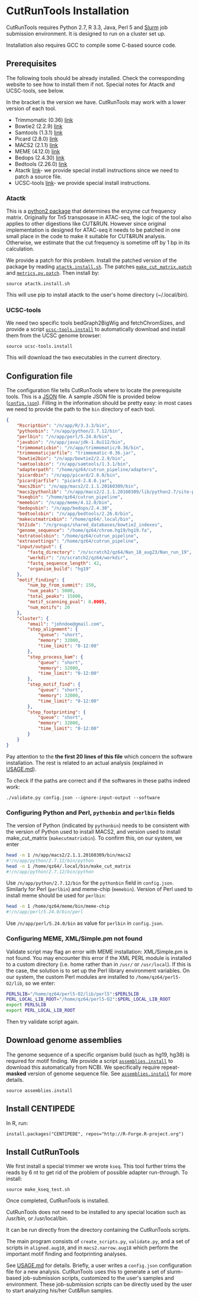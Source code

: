 # CutRunTools Installation

CutRunTools requires Python 2.7, R 3.3, Java, Perl 5 and [Slurm](https://slurm.schedmd.com/) job submission environment. It is designed to run on a cluster set up.

Installation also requires GCC to compile some C-based source code. 

## Prerequisites

The following tools should be already installed. Check the corresponding website to see how to install them if not. Special notes for Atactk and UCSC-tools, see below.

In the bracket is the version we have. CutRunTools may work with a lower version of each tool. 

* Trimmomatic (0.36) [link](http://www.usadellab.org/cms/?page=trimmomatic)
* Bowtie2 (2.2.9) [link](http://bowtie-bio.sourceforge.net/bowtie2/index.shtml)
* Samtools (1.3.1) [link](http://samtools.sourceforge.net/)
* Picard (2.8.0) [link](https://broadinstitute.github.io/picard/)
* MACS2 (2.1.1) [link](https://github.com/taoliu/MACS)
* MEME (4.12.0) [link](http://meme-suite.org/tools/meme)
* Bedops (2.4.30) [link](https://bedops.readthedocs.io/en/latest/)
* Bedtools (2.26.0) [link](https://bedtools.readthedocs.io/en/latest/)
* Atactk [link](https://github.com/ParkerLab/atactk)- we provide special install instructions since we need to patch a source file.
* UCSC-tools [link](http://hgdownload.soe.ucsc.edu/admin/exe/)- we provide special install instructions.

### Atactk

This is a [python2 package](https://github.com/ParkerLab/atactk) that determines the enzyme cut frequency matrix. Originally for Tn5 transposase in ATAC-seq, the logic of the tool also applies to other digestions like CUT&RUN. 
However since original implementation is designed for ATAC-seq it needs to be patched in one small place in the code to make it suitable for CUT&RUN analysis. Otherwise, we estimate that the cut frequency is sometime off by 1 bp in its calculation.

We provide a patch for this problem. Install the patched version of the package by reading [`atactk.install.sh`](atactk.install.sh). The patches [`make_cut_matrix.patch`](make_cut_matrix.patch) and [`metrics.py.patch`](metrics.py.patch). Then install by:

```
source atactk.install.sh
```
This will use pip to install atactk to the user's home directory (~/.local/bin).


### UCSC-tools

We need two specific tools bedGraph2BigWig and fetchChromSizes, and provide a script [`ucsc-tools.install`](ucsc-tools.install) to automatically download and install them from the UCSC genome browser:
```
source ucsc-tools.install
```
This will download the two executables in the current directory.


## Configuration file

The configuration file tells CutRunTools where to locate the prerequisite tools. This is a [JSON](http://www.json.org/) file. A sample JSON file is provided below ([`config.json`](config.json)). Filling in the information should be pretty easy: in most cases we need to provide the path to the `bin` directory of each tool.

```json
{
	"Rscriptbin": "/n/app/R/3.3.3/bin",
	"pythonbin": "/n/app/python/2.7.12/bin",
	"perlbin": "/n/app/perl/5.24.0/bin",
	"javabin": "/n/app/java/jdk-1.8u112/bin",
	"trimmomaticbin": "/n/app/trimmomatic/0.36/bin",
	"trimmomaticjarfile": "trimmomatic-0.36.jar",
	"bowtie2bin": "/n/app/bowtie2/2.2.9/bin",
	"samtoolsbin": "/n/app/samtools/1.3.1/bin",
	"adapterpath": "/home/qz64/cutrun_pipeline/adapters", 
	"picardbin": "/n/app/picard/2.8.0/bin",
	"picardjarfile": "picard-2.8.0.jar",
	"macs2bin": "/n/app/macs2/2.1.1.20160309/bin",
	"macs2pythonlib": "/n/app/macs2/2.1.1.20160309/lib/python2.7/site-packages",
	"kseqbin": "/home/qz64/cutrun_pipeline", 
	"memebin": "/n/app/meme/4.12.0/bin", 
	"bedopsbin": "/n/app/bedops/2.4.30", 
	"bedtoolsbin": "/n/app/bedtools/2.26.0/bin",
	"makecutmatrixbin": "/home/qz64/.local/bin",
	"bt2idx": "/n/groups/shared_databases/bowtie2_indexes",
	"genome_sequence": "/home/qz64/chrom.hg19/hg19.fa",
	"extratoolsbin": "/home/qz64/cutrun_pipeline", 
	"extrasettings": "/home/qz64/cutrun_pipeline", 
	"input/output": {
		"fastq_directory": "/n/scratch2/qz64/Nan_18_aug23/Nan_run_19",
		"workdir": "/n/scratch2/qz64/workdir",
		"fastq_sequence_length": 42,
		"organism_build": "hg19"
	},
	"motif_finding": {
		"num_bp_from_summit": 150,
		"num_peaks": 5000,
		"total_peaks": 15000,
		"motif_scanning_pval": 0.0005,
		"num_motifs": 20
	},
	"cluster": {
		"email": "johndoe@gmail.com",
		"step_alignment": {
			"queue": "short",
			"memory": 32000,
			"time_limit": "0-12:00"
		},
		"step_process_bam": {
			"queue": "short",
			"memory": 32000,
			"time_limit": "0-12:00"
		},
		"step_motif_find": {
			"queue": "short",
			"memory": 32000,
			"time_limit": "0-12:00"
		},
		"step_footprinting": {
			"queue": "short",
			"memory": 32000,
			"time_limit": "0-12:00"
		}
	}
}
```
Pay attention to the **the first 20 lines of this file** which concern the software installation. The rest is related to an actual analysis (explained in [USAGE.md](USAGE.md)). 

To check if the paths are correct and if the softwares in these paths indeed work:
```
./validate.py config.json --ignore-input-output --software
```

### Configuring Python and Perl, `pythonbin` and `perlbin` fields
The version of Python (indicated by `pythonbin`) needs to be consistent with the version of Python used to install MACS2, and version used to install make_cut_matrix (`makecutmatrixbin`). 
To confirm this, on our system, we enter
```bash
head -n 1 /n/app/macs2/2.1.1.20160309/bin/macs2
#!/n/app/python/2.7.12/bin/python
head -n 1 /home/qz64/.local/bin/make_cut_matrix
#!/n/app/python/2.7.12/bin/python
```
Use `/n/app/python/2.7.12/bin` for the `pythonbin` field in `config.json`. 
Similarly for Perl (`perlbin`) and meme-chip (`memebin`). Version of Perl used to install meme should be used for `perlbin`:
```bash
head -n 1 /home/qz64/meme/bin/meme-chip
#!/n/app/perl/5.24.0/bin/perl
```
Use `/n/app/perl/5.24.0/bin` as value for `perlbin` in `config.json`.

### Configuring MEME, XML/Simple.pm not found
Validate script may flag an error with MEME installation: XML/Simple.pm is not found.
You may encounter this error if the XML PERL module is installed to a custom directory (i.e. home rather than in `/usr/` or `/usr/local`). 
If this is the case, the solution is to set up the Perl library environment variables.
On our system, the custom Perl modules are installed to `/home/qz64/perl5-O2/lib`, so we enter:
```bash
PERL5LIB="/home/qz64/perl5-O2/lib/perl5":$PERL5LIB
PERL_LOCAL_LIB_ROOT="/home/qz64/perl5-O2":$PERL_LOCAL_LIB_ROOT
export PERL5LIB
export PERL_LOCAL_LIB_ROOT
```
Then try validate script again.


## Download genome assemblies

The genome sequence of a specific organism build (such as hg19, hg38) is required for motif finding. We provide a script [`assemblies.install`](assemblies.install) to download this automatically from NCBI. We specifically require repeat-**masked** version of genome sequence file. See [`assemblies.install`](assemblies.install) for more details. 
```
source assemblies.install
```

## Install CENTIPEDE

In R, run:
```
install.packages("CENTIPEDE", repos="http://R-Forge.R-project.org")
```

## Install CutRunTools

We first install a special trimmer we wrote `kseq`. This tool further trims the reads by 6 nt to get rid of the problem of possible adapter run-through. To install:
```
source make_kseq_test.sh
```

Once completed, CutRunTools is installed.

CutRunTools does not need to be installed to any special location such as /usr/bin, or /usr/local/bin. 

It can be run directly from the directory containing the CutRunTools scripts.

The main program consists of `create_scripts.py`, `validate.py`, and a set of scripts in `aligned.aug10`, and in `macs2.narrow.aug18` which perform the important motif finding and footprinting analyses.

See [USAGE.md](USAGE.md) for details. Briefly, a user writes a `config.json` configuration file for a new analysis. CutRunTools uses this to generate a set of slurm-based job-submission scripts, customized to the user's samples and environment. These job-submission scripts can be directly used by the user to start analyzing his/her Cut&Run samples.


